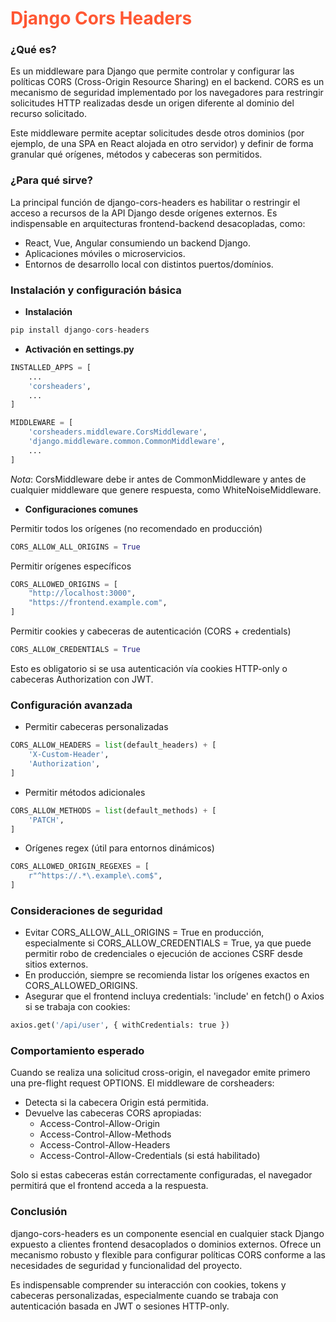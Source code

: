 # <font color=#ff5733>Django Cors Headers</font>

### ¿Qué es?

Es un middleware para Django que permite controlar y configurar las políticas CORS (Cross-Origin Resource Sharing) en el backend. CORS es un mecanismo de seguridad implementado por los navegadores para restringir solicitudes HTTP realizadas desde un origen diferente al dominio del recurso solicitado.

Este middleware permite aceptar solicitudes desde otros dominios (por ejemplo, de una SPA en React alojada en otro servidor) y definir de forma granular qué orígenes, métodos y cabeceras son permitidos.

### ¿Para qué sirve?

La principal función de django-cors-headers es habilitar o restringir el acceso a recursos de la API Django desde orígenes externos. Es indispensable en arquitecturas frontend-backend desacopladas, como:

- React, Vue, Angular consumiendo un backend Django.
- Aplicaciones móviles o microservicios.
- Entornos de desarrollo local con distintos puertos/domínios.

### Instalación y configuración básica

- **Instalación**

```python
pip install django-cors-headers
```

- **Activación en settings.py**

```python
INSTALLED_APPS = [
    ...
    'corsheaders',
    ...
]

MIDDLEWARE = [
    'corsheaders.middleware.CorsMiddleware',
    'django.middleware.common.CommonMiddleware',
    ...
]
```

*Nota*: CorsMiddleware debe ir antes de CommonMiddleware y antes de cualquier middleware que genere respuesta, como WhiteNoiseMiddleware.

- **Configuraciones comunes**

Permitir todos los orígenes (no recomendado en producción)

```python
CORS_ALLOW_ALL_ORIGINS = True
```
Permitir orígenes específicos

```python
CORS_ALLOWED_ORIGINS = [
    "http://localhost:3000",
    "https://frontend.example.com",
]
```

Permitir cookies y cabeceras de autenticación (CORS + credentials)

```python
CORS_ALLOW_CREDENTIALS = True
```

Esto es obligatorio si se usa autenticación vía cookies HTTP-only o cabeceras Authorization con JWT.

### Configuración avanzada

- Permitir cabeceras personalizadas

```python
CORS_ALLOW_HEADERS = list(default_headers) + [
    'X-Custom-Header',
    'Authorization',
]
```

- Permitir métodos adicionales

```python
CORS_ALLOW_METHODS = list(default_methods) + [
    'PATCH',
]
```

- Orígenes regex (útil para entornos dinámicos)

```python
CORS_ALLOWED_ORIGIN_REGEXES = [
    r"^https://.*\.example\.com$",
]
```

### Consideraciones de seguridad

- Evitar CORS_ALLOW_ALL_ORIGINS = True en producción, especialmente si CORS_ALLOW_CREDENTIALS = True, ya que puede permitir robo de credenciales o ejecución de acciones CSRF desde sitios externos.
- En producción, siempre se recomienda listar los orígenes exactos en CORS_ALLOWED_ORIGINS.
- Asegurar que el frontend incluya credentials: 'include' en fetch() o Axios si se trabaja con cookies:

```python
axios.get('/api/user', { withCredentials: true })
```

### Comportamiento esperado

Cuando se realiza una solicitud cross-origin, el navegador emite primero una pre-flight request OPTIONS. El middleware de corsheaders:

- Detecta si la cabecera Origin está permitida.
- Devuelve las cabeceras CORS apropiadas:
    - Access-Control-Allow-Origin
    - Access-Control-Allow-Methods
    - Access-Control-Allow-Headers
    - Access-Control-Allow-Credentials (si está habilitado)

Solo si estas cabeceras están correctamente configuradas, el navegador permitirá que el frontend acceda a la respuesta.

### Conclusión

django-cors-headers es un componente esencial en cualquier stack Django expuesto a clientes frontend desacoplados o dominios externos. Ofrece un mecanismo robusto y flexible para configurar políticas CORS conforme a las necesidades de seguridad y funcionalidad del proyecto.

Es indispensable comprender su interacción con cookies, tokens y cabeceras personalizadas, especialmente cuando se trabaja con autenticación basada en JWT o sesiones HTTP-only.